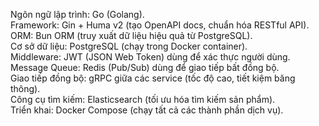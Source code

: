 Ngôn ngữ lập trình: Go (Golang).<br>
Framework: Gin + Huma v2 (tạo OpenAPI docs, chuẩn hóa RESTful API).<br>
ORM: Bun ORM (truy xuất dữ liệu hiệu quả từ PostgreSQL).<br>
Cơ sở dữ liệu: PostgreSQL (chạy trong Docker container).<br>
Middleware: JWT (JSON Web Token) dùng để xác thực người dùng.<br>
Message Queue: Redis (Pub/Sub) dùng để giao tiếp bất đồng bộ.<br>
Giao tiếp đồng bộ: gRPC giữa các service (tốc độ cao, tiết kiệm băng thông).<br>
Công cụ tìm kiếm: Elasticsearch (tối ưu hóa tìm kiếm sản phẩm).<br>
Triển khai: Docker Compose (chạy tất cả các thành phần dịch vụ).<br>